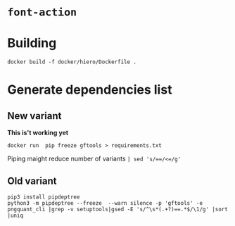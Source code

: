 `font-action`
=============

# Building

```
docker build -f docker/hiero/Dockerfile .
```

# Generate dependencies list


## New variant
**This is't working yet**

```
docker run  pip freeze gftools > requirements.txt
```
Piping maight reduce number of variants
` | sed 's/==/<=/g' `

## Old variant

```
pip3 install pipdeptree
python3 -m pipdeptree --freeze  --warn silence -p 'gftools' -e pngquant_cli |grep -v setuptools|gsed -E 's/^\s*(.+?)==.*$/\1/g' |sort |uniq
```
